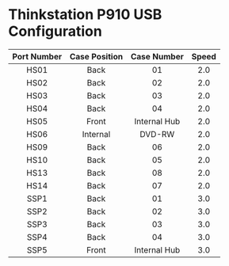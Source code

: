 # Thinkstation P910 USB Configuration

| Port Number | Case Position | Case Number  | Speed |
| :---------: | :-----------: | :----------: | :---: |
|    HS01     |     Back      |      01      |  2.0  |
|    HS02     |     Back      |      02      |  2.0  |
|    HS03     |     Back      |      03      |  2.0  |
|    HS04     |     Back      |      04      |  2.0  |
|    HS05     |     Front     | Internal Hub |  2.0  |
|    HS06     |   Internal    |    DVD-RW    |  2.0  |
|    HS09     |     Back      |      06      |  2.0  |
|    HS10     |     Back      |      05      |  2.0  |
|    HS13     |     Back      |      08      |  2.0  |
|    HS14     |     Back      |      07      |  2.0  |
|    SSP1     |     Back      |      01      |  3.0  |
|    SSP2     |     Back      |      02      |  3.0  |
|    SSP3     |     Back      |      03      |  3.0  |
|    SSP4     |     Back      |      04      |  3.0  |
|    SSP5     |     Front     | Internal Hub |  3.0  |

